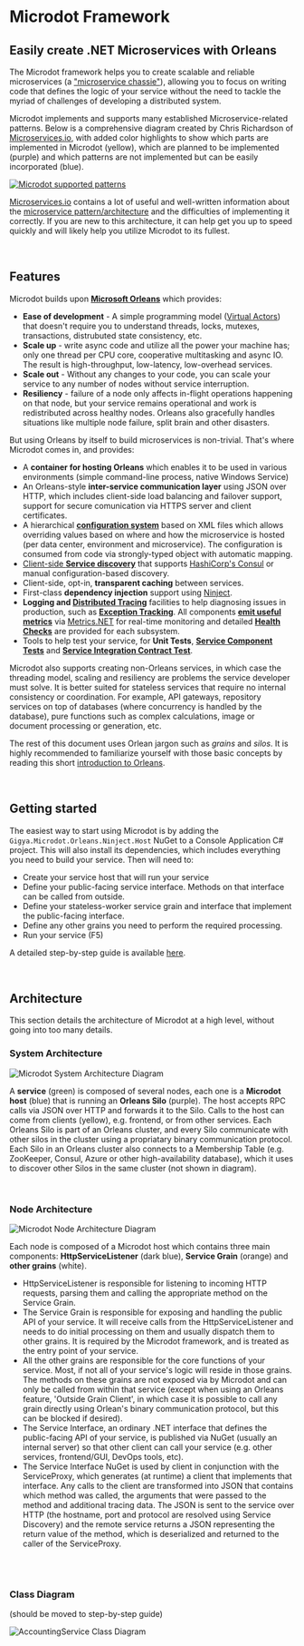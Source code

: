 # Microdot Framework  
## Easily create .NET Microservices with Orleans  
   
The Microdot framework helps you to create scalable and reliable microservices (a ["microservice chassie"](http://microservices.io/patterns/microservice-chassis.html)), allowing you to focus on writing code that defines the logic of your service without the need to tackle the myriad of challenges of developing a distributed system. 

Microdot implements and supports many established Microservice-related patterns. Below is a comprehensive diagram created by Chris Richardson of [Microservices.io](http://Microservices.io), with added color highlights to show which parts are implemented in Microdot (yellow), which are planned to be implemented (purple) and which patterns are not implemented but can be easily incorporated (blue).

[![Microdot supported patterns](https://cloud.githubusercontent.com/assets/1709453/26346200/20a3275c-3fae-11e7-9758-ecceec06be09.png)](http://microservices.io/patterns/microservices.html)

[Microservices.io](http://Microservices.io) contains a lot of useful and well-written information about the [microservice pattern/architecture](http://microservices.io/patterns/microservices.html) and the difficulties of implementing it correctly. If you are new to this architecture, it can help get you up to speed quickly and will likely help you utilize Microdot to its fullest.

<br/>

## Features

Microdot builds upon **[Microsoft Orleans](https://github.com/dotnet/orleans)** which provides:  
* **Ease of development** - A simple programming model ([Virtual Actors](https://dotnet.github.io/orleans/Documentation/Introduction.html#virtual-actors)) that doesn't require you to understand threads, locks, mutexes, transactions, distrubuted state consistency, etc.  
* **Scale up** - write async code and utilize all the power your machine has; only one thread per CPU core, cooperative multitasking and async IO. The result is high-throughput, low-latency, low-overhead services.  
* **Scale out** - Without any changes to your code, you can scale your service to any number of nodes without service interruption.  
* **Resiliency** - failure of a node only affects in-flight operations happening on that node, but your service remains operational and work is redistributed across healthy nodes. Orleans also gracefully handles situations like multiple node failure, split brain and other disasters.  
   
But using Orleans by itself to build microservices is non-trivial. That's where Microdot comes in, and provides:  
* A **container for hosting Orleans** which enables it to be used in various environments (simple command-line process, native Windows Service)  
* An Orleans-style **inter-service communication layer** using JSON over HTTP, which includes client-side load balancing and failover support, support for secure comunication via HTTPS server and client certificates.  
* A hierarchical [**configuration system**](http://microservices.io/patterns/externalized-configuration.html) based on XML files which allows overriding values based on where and how the microservice is hosted (per data center, environment and microservice). The configuration is consumed from code via strongly-typed object with automatic mapping.  
* [Client-side **Service discovery**](http://microservices.io/patterns/client-side-discovery.html) that supports [HashiCorp's Consul](https://github.com/hashicorp/consul) or manual configuration-based discovery.  
* Client-side, opt-in, **transparent caching** between services.  
* First-class **dependency injection** support using [Ninject](https://github.com/ninject/Ninject).  
* **Logging and [Distributed Tracing](http://microservices.io/patterns/observability/distributed-tracing.html)** facilities to help diagnosing issues in production, such as [**Exception Tracking**](http://microservices.io/patterns/observability/exception-tracking.html). All components [**emit useful metrics**](http://microservices.io/patterns/observability/application-metrics.html) via [Metrics.NET](https://github.com/Recognos/Metrics.NET) for real-time monitoring and detailed [**Health Checks**](http://microservices.io/patterns/observability/health-check-api.html) are provided for each subsystem.
* Tools to help test your service, for **Unit Tests**, [**Service Component Tests**](http://microservices.io/patterns/testing/service-component-test.html) and [**Service Integration Contract Test**](http://microservices.io/patterns/testing/service-integration-contract-test.html).
   
Microdot also supports creating non-Orleans services, in which case the threading model, scaling and resiliency are problems the service developer must solve. It is better suited for stateless services that require no internal consistency or coordination. For example, API gateways, repository services on top of databases (where concurrency is handled by the database), pure functions such as complex calculations, image or document processing or generation, etc.

The rest of this document uses Orlean jargon such as *grains* and *silos*. It is highly recommended to familiarize yourself with those basic concepts by reading this short [introduction to Orleans](https://dotnet.github.io/orleans/Documentation/Introduction.html). 

<br/>

## Getting started  
  
The easiest way to start using Microdot is by adding the `Gigya.Microdot.Orleans.Ninject.Host` NuGet to a Console Application C# project. This will also install its dependencies, which includes everything you need to build your service. Then will need to: 
  
* Create your service host that will run your service 
* Define your public-facing service interface. Methods on that interface can be called from outside. 
* Define your stateless-worker service grain and interface that implement the public-facing interface. 
* Define any other grains you need to perform the required processing. 
* Run your service (F5) 
  
A detailed step-by-step guide is available [here](https://github.com/gigya/microdot/wiki/Building-your-first-Microdot-service). 

<br/> 

## Architecture 
  
This section details the architecture of Microdot at a high level, without going into too many details. 
  
### System Architecture 
  
![Microdot System Architecture Diagram](https://cloud.githubusercontent.com/assets/1709453/26209694/302ee1f4-3bf6-11e7-9ceb-d1aada30c9ae.png) 
  
A **service** (green) is composed of several nodes, each one is a **Microdot host** (blue) that is running an **Orleans Silo** (purple). The host accepts RPC calls via JSON over HTTP and forwards it to the Silo. Calls to the host can come from clients (yellow), e.g. frontend, or from other services. Each Orleans Silo is part of an Orleans cluster, and every Silo communicate with other silos in the cluster using a propriatary binary communication protocol. Each Silo in an Orleans cluster also connects to a Membership Table (e.g. ZooKeeper, Consul, Azure or other high-availability database), which it uses to discover other Silos in the same cluster (not shown in diagram).
  
<br/>
  
### Node Architecture 
  
![Microdot Node Architecture Diagram](https://cloud.githubusercontent.com/assets/1709453/26209772/61e36c88-3bf6-11e7-90f7-dd839f7eea4f.png) 
  
Each node is composed of a Microdot host which contains three main components: **HttpServiceListener** (dark blue), **Service Grain** (orange) and **other grains** (white).  
  
* HttpServiceListener is responsible for listening to incoming HTTP requests, parsing them and calling the appropriate method on the Service Grain. 
* The Service Grain is responsible for exposing and handling the public API of your service. It will receive calls from the HttpServiceListener and needs to do initial processing on them and usually dispatch them to other grains. It is required by the Microdot framework, and is treated as the entry point of your service. 
* All the other grains are responsible for the core functions of your service. Most, if not all of your service's logic will reside in those grains. The methods on these grains are not exposed via by Microdot and can only be called from within that service (except when using an Orleans feature, 'Outside Grain Client', in which case it is possible to call any grain directly using Orlean's binary communication protocol, but this can be blocked if desired). 
* The Service Interface, an ordinary .NET interface that defines the public-facing API of your service, is published via NuGet (usually an internal server) so that other client can call your service (e.g. other services, frontend/GUI, DevOps tools, etc). 
* The Service Interface NuGet is used by client in conjunction with the ServiceProxy, which generates (at runtime) a client that implements that interface. Any calls to the client are transformed into JSON that contains which method was called, the arguments that were passed to the method and additional tracing data. The JSON is sent to the service over HTTP (the hostname, port and protocol are resolved using Service Discovery) and the remote service returns a JSON representing the return value of the method, which is deserialized and returned to the caller of the ServiceProxy. 
  
<br/><br/> 


### Class Diagram 
(should be moved to step-by-step guide) 
  
![AccountingService Class Diagram](https://cloud.githubusercontent.com/assets/1709453/26209155/b66ea166-3bf4-11e7-8a4b-621d600d676b.png) 
  
  
  
  
  
 
